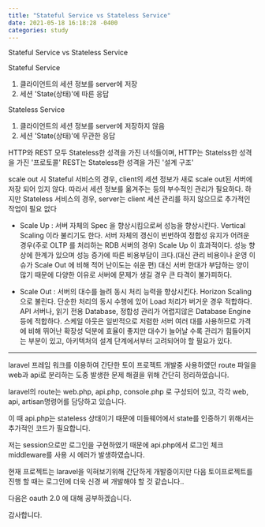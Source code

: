 ```yaml
---
title: "Stateful Service vs Stateless Service"
date: 2021-05-18 16:18:28 -0400
categories: study
---
```


Stateful Service vs Stateless Service

Stateful Service
1. 클라이언트의 세션 정보를 server에 저장
2. 세션 'State(상태)'에 따른 응답

Stateless Service
1. 클라이언트의 세션 정보를 server에 저장하지 않음
2. 세션 'State(상태)'에 무관한 응답

HTTP와 REST 모두 Stateless한 성격을 가진 녀석들이며,
HTTP는 Statelss한 성격을 가진 '프로토콜'
REST는  Stateless한 성격을 가진 '설계 구조'

scale out 시 Stateful 서비스의 경우, client의 세션 정보가 새로 scale out된 서버에 저장 되어 있지 않다.
따라서 세션 정보를 옮겨주는 등의 부수적인 관리가 필요하다.
하지만 Stateless 서비스의 경우, server는 client 세션 관리를 하지 않으므로 추가적인 작업이 필요 없다

* Scale Up : 
서버 자체의 Spec 을 향상시킴으로써 성능을 향상시킨다.
Vertical Scaling 이라 불리기도 한다.
서버 자체의 갱신이 빈번하여 정합성 유지가 어려운 경우(주로 OLTP 를 처리하는 RDB 서버의 경우) Scale Up 이 효과적이다.
성능 향상에 한계가 있으며 성능 증가에 따른 비용부담이 크다.(대신 관리 비용이나 운영 이슈가 Scale Out 에 비해 적어 난이도는 쉬운 편)
대신 서버 한대가 부담하는 양이 많기 때문에 다양한 이유로 서버에 문제가 생길 경우 큰 타격이 불가피하다.

* Scale Out :
서버의 대수를 늘려 동시 처리 능력을 향상시킨다.
Horizon Scaling 으로 불린다.
단순한 처리의 동시 수행에 있어 Load 처리가 버거운 경우 적합하다.
API 서버나, 읽기 전용 Database, 정합성 관리가 어렵지않은 Database Engine 등에 적합하다.
스케일 아웃은 일반적으로 저렴한 서버 여러 대를 사용하므로 가격에 비해 뛰어난 확장성 덕분에 효율이 좋지만 대수가 늘어날 수록 관리가 힘들어지는 부분이 있고, 아키텍처의 설계 단계에서부터 고려되어야 할 필요가 있다.

---

laravel 프레임 워크를 이용하여 간단한 토이 프로젝트 개발중 사용하였던 route 파일을 web과 api로 분리하는 도중 발생한 문제 해결을 위해 간단히 정리하였습니다.

laravel의 route는 web.php, api.php, console.php 로 구성되어 있고, 각각 web, api, artisan명령어를 담당하고 있습니다.

이 때 api.php는 stateless 상태이기 때문에 미들웨어에서 state를 인증하기 위해서는 추가적인 코드가 필요합니다.

저는 session으로만 로그인을 구현하였기 때문에 api.php에서 로그인 체크 middleware를 사용 시 에러가 발생하였습니다.

현재 프로젝트는 laravel을 익혀보기위해 간단하게 개발중이지만 다음 토이프로젝트를 진행 할 때는 로그인에 더욱 신경 써 개발해야 할 것 같습니다..

다음은 oauth 2.0 에 대해 공부하겠습니다.

감사합니다.
